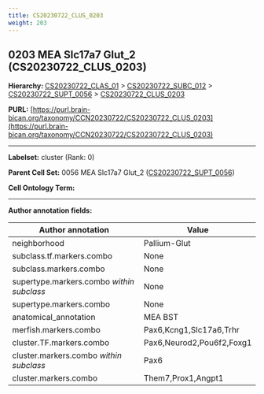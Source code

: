 ```yaml
---
title: CS20230722_CLUS_0203
weight: 203
---
```

## 0203 MEA Slc17a7 Glut_2 (CS20230722_CLUS_0203)
<b>Hierarchy: </b>
[CS20230722_CLAS_01](../CS20230722_CLAS_01) >
[CS20230722_SUBC_012](../CS20230722_SUBC_012) >
[CS20230722_SUPT_0056](../CS20230722_SUPT_0056) >
[CS20230722_CLUS_0203](../CS20230722_CLUS_0203)

**PURL:** [https://purl.brain-bican.org/taxonomy/CCN20230722/CS20230722_CLUS_0203](https://purl.brain-bican.org/taxonomy/CCN20230722/CS20230722_CLUS_0203)

---


**Labelset:** cluster (Rank: 0)

**Parent Cell Set:** 0056 MEA Slc17a7 Glut_2 ([CS20230722_SUPT_0056](../CS20230722_SUPT_0056))



**Cell Ontology Term:** 

[MARKER GENES.]: #


---

[TRANSFERRED ANNOTATIONS.]: #


[AUTHOR ANNOTATION FIELDS.]: #


**Author annotation fields:**

| Author annotation | Value |
|-------------------|-------|
|neighborhood|Pallium-Glut|
|subclass.tf.markers.combo|None|
|subclass.markers.combo|None|
|supertype.markers.combo _within subclass_|None|
|supertype.markers.combo|None|
|anatomical_annotation|MEA BST|
|merfish.markers.combo|Pax6,Kcng1,Slc17a6,Trhr|
|cluster.TF.markers.combo|Pax6,Neurod2,Pou6f2,Foxg1|
|cluster.markers.combo _within subclass_|Pax6|
|cluster.markers.combo|Them7,Prox1,Angpt1|
